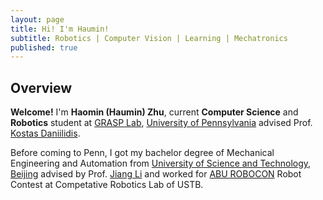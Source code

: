 ```yaml
---
layout: page
title: Hi! I'm Haumin!
subtitle: Robotics | Computer Vision | Learning | Mechatronics
published: true
---
```



## Overview

**Welcome!** I'm **Haomin (Haumin) Zhu**, current **Computer Science** and **Robotics** student at [GRASP Lab](https://www.grasp.upenn.edu/), [University of Pennsylvania](https://www.upenn.edu/) advised Prof. [Kostas Daniilidis](http://www.cis.upenn.edu/~kostas/). 

Before coming to Penn, I got my bachelor degree of Mechanical Engineering and Automation from [University of Science and Technology, Beijing](http://www.ustb.edu.cn/) advised by Prof. [Jiang Li](http://me.ustb.edu.cn/shiziduiwu/quantijiaoshi/2016-09-27/120.html) and worked for [ABU ROBOCON](https://en.wikipedia.org/wiki/ABU_Robocon) Robot Contest at Competative Robotics Lab of USTB.

